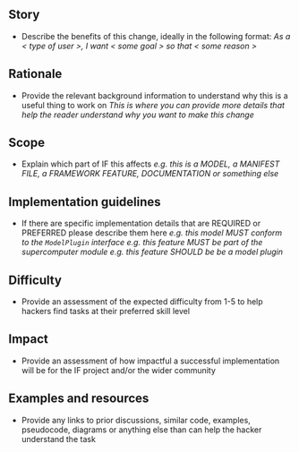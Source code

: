 ## Story
- Describe the benefits of this change, ideally in the following format:
*As a < type of user >, I want < some goal > so that < some reason >*

## Rationale
- Provide the relevant background information to understand why this is a useful thing to work on
*This is where you can provide more details that help the reader understand why you want to make this change*

## Scope
- Explain which part of IF this affects
*e.g. this is a MODEL, a MANIFEST FILE, a FRAMEWORK FEATURE, DOCUMENTATION or something else*

## Implementation guidelines
- If there are specific implementation details that are REQUIRED or PREFERRED please describe them here
*e.g. this model MUST conform to the `ModelPlugin` interface*
*e.g. this feature MUST be part of the supercomputer module*
*e.g. this feature SHOULD be be a model plugin*

## Difficulty
- Provide an assessment of the expected difficulty from 1-5 to help hackers find tasks at their preferred skill level

## Impact
- Provide an assessment of how impactful a successful implementation will be for the IF project and/or the wider community

## Examples and resources
- Provide any links to prior discussions, similar code, examples, pseudocode, diagrams or anything else than can help the hacker understand the task


